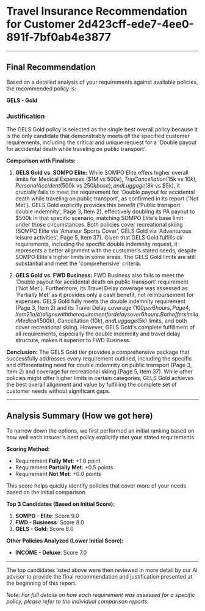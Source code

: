 # Travel Insurance Recommendation for Customer 2d423cff-ede7-4ee0-891f-7bf0ab4e3877

---

## Final Recommendation
Based on a detailed analysis of your requirements against available policies, the recommended policy is:

**GELS - Gold**

### Justification
The GELS Gold policy is selected as the single best overall policy because it is the only candidate that demonstrably meets *all* the specified customer requirements, including the critical and unique request for a 'Double payout for accidental death while traveling on public transport'. 

**Comparison with Finalists:**

1.  **GELS Gold vs. SOMPO Elite:** While SOMPO Elite offers higher overall limits for Medical Expenses ($1M vs $500k), Trip Cancellation ($15k vs $10k), Personal Accident ($500k vs $250k base), and Luggage ($8k vs $5k), it crucially fails to meet the requirement for 'Double payout for accidental death while traveling on public transport', as confirmed in its report ('Not Met'). GELS Gold explicitly provides this benefit ('Public transport double indemnity', Page 3, Item 2), effectively doubling its PA payout to $500k in that specific scenario, matching SOMPO Elite's base limit under those circumstances. Both policies cover recreational skiing (SOMPO Elite via 'Amateur Sports Cover', GELS Gold via 'Adventurous leisure activities', Page 5, Item 37). Given that GELS Gold fulfills *all* requirements, including the specific double indemnity request, it represents a better alignment with the customer's stated needs, despite SOMPO Elite's higher limits in some areas. The GELS Gold limits are still substantial and meet the 'comprehensive' criteria.

2.  **GELS Gold vs. FWD Business:** FWD Business also fails to meet the 'Double payout for accidental death on public transport' requirement ('Not Met'). Furthermore, its Travel Delay coverage was assessed as 'Partially Met' as it provides only a cash benefit, not reimbursement for expenses. GELS Gold fully meets the double indemnity requirement (Page 3, Item 2) and its Travel Delay coverage ($100 per 6 hours, Page 4, Item 21a/b) aligns with the requirement for delays over 6 hours. Both offer similar Medical ($500k), Cancellation ($10k), and Luggage ($5k) limits, and both cover recreational skiing. However, GELS Gold's complete fulfillment of all requirements, especially the double indemnity and travel delay structure, makes it superior to FWD Business.

**Conclusion:** The GELS Gold tier provides a comprehensive package that successfully addresses every requirement outlined, including the specific and differentiating need for double indemnity on public transport (Page 3, Item 2) and coverage for recreational skiing (Page 5, Item 37). While other policies might offer higher limits in certain categories, GELS Gold achieves the best overall alignment and value by fulfilling the complete set of customer needs without significant gaps.

---

## Analysis Summary (How we got here)
To narrow down the options, we first performed an initial ranking based on how well each insurer's best policy explicitly met your stated requirements.

**Scoring Method:**
- Requirement **Fully Met**: +1.0 point
- Requirement **Partially Met**: +0.5 points
- Requirement **Not Met**: +0.0 points

This score helps quickly identify policies that cover more of your needs based on the initial comparison.

**Top 3 Candidates (Based on Initial Score):**
1. **SOMPO - Elite**: Score 9.0
2. **FWD - Business**: Score 8.0
3. **GELS - Gold**: Score 8.0

**Other Policies Analyzed (Lower Initial Score):**
- **INCOME - Deluxe**: Score 7.0

---

The top candidates listed above were then reviewed in more detail by our AI advisor to provide the final recommendation and justification presented at the beginning of this report.

*Note: For full details on how each requirement was assessed for a specific policy, please refer to the individual comparison reports.*